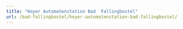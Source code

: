 ```yaml
---
title: "Hoyer Automatenstation Bad  Fallingbostel"
url: /bad-fallingbostel/hoyer-automatenstation-bad-fallingbostel/
---
```

